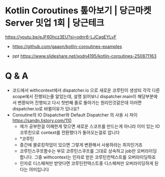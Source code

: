 # Kotlin Coroutines 톺아보기 | 당근마켓 Server 밋업 1회 | 당근테크

https://youtu.be/eJF60hcz3EU?si=odnr6-LJCagEYLvF

- https://github.com/gaaon/kotlin-coroutines-examples

- ppt https://www.slideshare.net/xodn4195/kotlin-coroutines-250871163

# Q & A
- 코드에서 withcontext에서 dispatcher.io 으로 새로운 코루틴이 생성되 각각 다른 scope에서 진행되는줄 알았는데, 설명 읽어보니 dispatcher.main이 해당부분에서 변환되어 진행되고 다시 첫번째 줄로  돌아가는 원리인것같은데 이러면 dispatcher.io로 바뀔이유가 있나요?
- Coroutine의 IO Dispatcher와 Default Dispatcher 의 사용 시 차이 https://sandn.tistory.com/110 
  - 제가 공부한걸 이해한게 맞으면 새로운 스코프를 만드는게 아니라 이미 있는 IO 코루친으로 context를 전환했다가 돌아오는걸로 압니다
  - *코루틴
  - 중간에 블로킹작업이 있으면 그렇게 변환해서 사용하라는 취지인거죠
  - 코루틴스쿠프함수는 부모 코루틴스쿠프를 그대로 상속하고 job만 오버라이딩 합니다. 그중 withcontext는 인자로 받은 코루틴컨텍스트를 오버라이딩하죠
  - 인자로 디스패쳐만 받앗다면 코루틴컨텍스트중 디스패쳐만 오버라이딩하게 된다는 의미입니다
